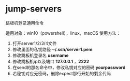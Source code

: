 # jump-servers
跳板机登录通用命令

适用对象：win10（powershell），linux，macOS
使用方法：     
1. 打开server1/2/3/4文件
2. 修改里面的私钥路径 **~/.ssh/server1.pem** 
3. 修改跳板机登录名 **username**
4. 修改跳板机ip以及端口 **127.0.0.1** ，**2222**
4. 在send的那名命令中，修改私钥对应的密码 **yourpassword**
5. 若秘钥对应无密码，删除expect那行开始的剩余代码
